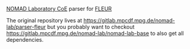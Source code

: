 [NOMAD Laboratory CoE](http://nomad-coe.eu) parser for [FLEUR](http://www.flapw.de/)

The original repository lives at
    https://gitlab.mpcdf.mpg.de/nomad-lab/parser-fleur
but you probably want to checkout
    https://gitlab.mpcdf.mpg.de/nomad-lab/nomad-lab-base
to also get all dependencies.
